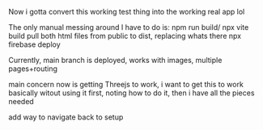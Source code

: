 Now i gotta convert this working test thing into the working real app lol

The only manual messing around I have to do is:
npm run build/ npx vite build
pull both html files from public to dist, replacing whats there
npx firebase deploy


Currently, main branch is deployed, works with images, multiple pages+routing

main concern now is getting Threejs to work, i want to get this to work basically witout using it first, noting how to do it, then i have all the pieces needed

add way to navigate back to setup
